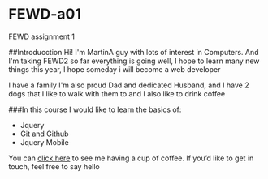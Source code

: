 # FEWD-a01
FEWD assignment 1

##Introducction
Hi! I'm MartinA guy with lots of interest in Computers. And I'm taking FEWD2 so far everything is going well, I hope to learn many new things this year, I hope someday i will become a web developer

I have a family I'm also proud Dad and dedicated Husband, and I have 2 dogs that I like to walk with them to and I also like to drink coffee

###In this course I would like to learn the basics of:
- Jquery
- Git and Github
- Jquery Mobile

You can [click here](https://cloud.githubusercontent.com/assets/25485744/22636148/f95e6bd4-ebed-11e6-8236-ecc2405d176d.jpg "drinking coffee") to see me having a cup of coffee. If you’d like to get in touch, feel free to say hello

